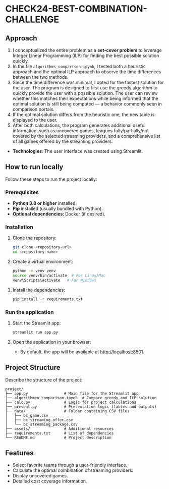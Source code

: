 # CHECK24-BEST-COMBINATION-CHALLENGE

## Approach
1. I conceptualized the entire problem as a **set-cover problem** to leverage Integer Linear Programming (ILP) for finding the best possible solution quickly.
2. In the file `algorithms_comparison.ipynb`, I tested both a heuristic approach and the optimal ILP approach to observe the time differences between the two methods.
3. Since the time difference was minimal, I opted for the fastest solution for the user. The program is designed to first use the greedy algorithm to quickly provide the user with a possible solution. The user can review whether this matches their expectations while being informed that the optimal solution is still being computed — a behavior commonly seen in comparison portals.
4. If the optimal solution differs from the heuristic one, the new table is displayed to the user.
5. After both calculations, the program generates additional useful information, such as uncovered games, leagues fully/partially/not covered by the selected streaming providers, and a comprehensive list of all games offered by the streaming providers.
- **Technologies**: The user interface was created using Streamlit.

## How to run locally
Follow these steps to run the project locally:

### Prerequisites
- **Python 3.8 or higher** installed.
- **Pip** installed (usually bundled with Python).
- **Optional dependencies**: Docker (if desired).

### Installation
1. Clone the repository:
   ```bash
   git clone <repository-url>
   cd <repository-name>
   ```

2. Create a virtual environment:
   ```bash
   python -m venv venv
   source venv/bin/activate  # For Linux/Mac
   venv\Scripts\activate   # For Windows
   ```

3. Install the dependencies:
   ```bash
   pip install -r requirements.txt
   ```

### Run the application
1. Start the Streamlit app:
   ```bash
   streamlit run app.py
   ```

2. Open the application in your browser:
   - By default, the app will be available at [http://localhost:8501](http://localhost:8501).

## Project Structure
Describe the structure of the project:
```
project/
├── app.py                # Main file for the Streamlit app
├── algorithmen_comparison.ipynb  # Compare greedy and ILP solution
├── calc.py               # Logic for project calculations
├── present.py            # Presentation logic (tables and outputs)
├── data/                 # Folder containing CSV files
│   ├── bc_game.csv
│   ├── bc_streaming_offer.csv
│   └── bc_streaming_package.csv
├── assets/               # Additional resources
├── requirements.txt      # List of dependencies
└── README.md             # Project description
```

## Features
- Select favorite teams through a user-friendly interface.
- Calculate the optimal combination of streaming providers.
- Display uncovered games.
- Detailed cost coverage information.
